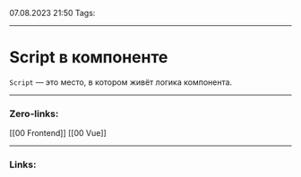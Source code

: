 07.08.2023 21:50
Tags:

---
# Script в компоненте

`Script` — это место, в котором живёт логика компонента. 

---
### Zero-links:
[[00 Frontend]] [[00 Vue]]

---
### Links: